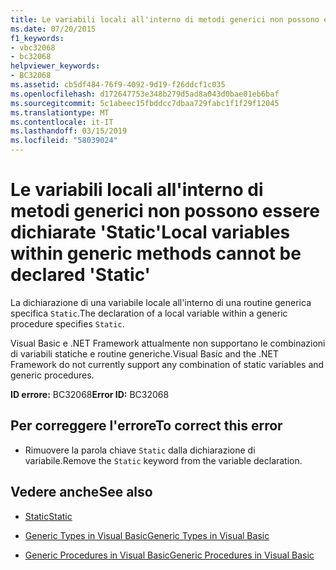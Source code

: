 ```yaml
---
title: Le variabili locali all'interno di metodi generici non possono essere dichiarate 'Static'
ms.date: 07/20/2015
f1_keywords:
- vbc32068
- bc32068
helpviewer_keywords:
- BC32068
ms.assetid: cb5df484-76f9-4092-9d19-f26ddcf1c035
ms.openlocfilehash: d172647753e348b279d5ad8a043d0bae01eb6baf
ms.sourcegitcommit: 5c1abeec15fbddcc7dbaa729fabc1f1f29f12045
ms.translationtype: MT
ms.contentlocale: it-IT
ms.lasthandoff: 03/15/2019
ms.locfileid: "58039024"
---
```

# <a name="local-variables-within-generic-methods-cannot-be-declared-static"></a><span data-ttu-id="c46f0-102">Le variabili locali all'interno di metodi generici non possono essere dichiarate 'Static'</span><span class="sxs-lookup"><span data-stu-id="c46f0-102">Local variables within generic methods cannot be declared 'Static'</span></span>
<span data-ttu-id="c46f0-103">La dichiarazione di una variabile locale all'interno di una routine generica specifica `Static`.</span><span class="sxs-lookup"><span data-stu-id="c46f0-103">The declaration of a local variable within a generic procedure specifies `Static`.</span></span>  
  
 <span data-ttu-id="c46f0-104">Visual Basic e .NET Framework attualmente non supportano le combinazioni di variabili statiche e routine generiche.</span><span class="sxs-lookup"><span data-stu-id="c46f0-104">Visual Basic and the .NET Framework do not currently support any combination of static variables and generic procedures.</span></span>  
  
 <span data-ttu-id="c46f0-105">**ID errore:** BC32068</span><span class="sxs-lookup"><span data-stu-id="c46f0-105">**Error ID:** BC32068</span></span>  
  
## <a name="to-correct-this-error"></a><span data-ttu-id="c46f0-106">Per correggere l'errore</span><span class="sxs-lookup"><span data-stu-id="c46f0-106">To correct this error</span></span>  
  
-   <span data-ttu-id="c46f0-107">Rimuovere la parola chiave `Static` dalla dichiarazione di variabile.</span><span class="sxs-lookup"><span data-stu-id="c46f0-107">Remove the `Static` keyword from the variable declaration.</span></span>  
  
## <a name="see-also"></a><span data-ttu-id="c46f0-108">Vedere anche</span><span class="sxs-lookup"><span data-stu-id="c46f0-108">See also</span></span>

- [<span data-ttu-id="c46f0-109">Static</span><span class="sxs-lookup"><span data-stu-id="c46f0-109">Static</span></span>](../../visual-basic/language-reference/modifiers/static.md)

- [<span data-ttu-id="c46f0-110">Generic Types in Visual Basic</span><span class="sxs-lookup"><span data-stu-id="c46f0-110">Generic Types in Visual Basic</span></span>](../../visual-basic/programming-guide/language-features/data-types/generic-types.md)
- [<span data-ttu-id="c46f0-111">Generic Procedures in Visual Basic</span><span class="sxs-lookup"><span data-stu-id="c46f0-111">Generic Procedures in Visual Basic</span></span>](../../visual-basic/programming-guide/language-features/data-types/generic-procedures.md)

